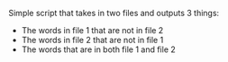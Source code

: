 Simple script that takes in two files and outputs 3 things:
 - The words in file 1 that are not in file 2
 - The words in file 2 that are not in file 1
 - The words that are in both file 1 and file 2
